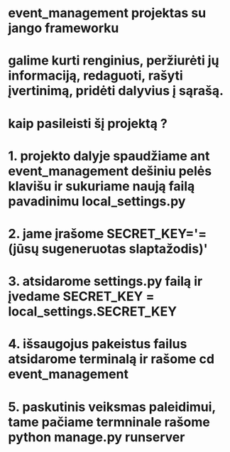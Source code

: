 # event_management projektas su jango frameworku
# galime kurti renginius, peržiurėti jų informaciją, redaguoti, rašyti įvertinimą, pridėti dalyvius į sąrašą.
# kaip pasileisti šį projektą ?
# 1. projekto dalyje spaudžiame ant event_management dešiniu pelės klavišu ir sukuriame naują failą pavadinimu local_settings.py
# 2. jame įrašome SECRET_KEY='=(jūsų sugeneruotas slaptažodis)'
# 3. atsidarome settings.py failą ir įvedame SECRET_KEY = local_settings.SECRET_KEY
# 4. išsaugojus pakeistus failus atsidarome terminalą ir rašome cd event_management 
# 5. paskutinis veiksmas paleidimui, tame pačiame termninale rašome python manage.py runserver